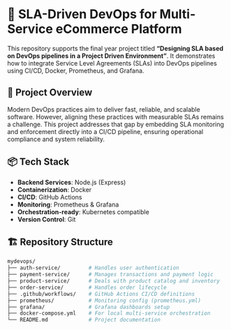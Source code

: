 # 🚀 SLA-Driven DevOps for Multi-Service eCommerce Platform

This repository supports the final year project titled **“Designing SLA based on DevOps pipelines in a Project Driven Environment”**. It demonstrates how to integrate Service Level Agreements (SLAs) into DevOps pipelines using CI/CD, Docker, Prometheus, and Grafana.

## 🧠 Project Overview

Modern DevOps practices aim to deliver fast, reliable, and scalable software. However, aligning these practices with measurable SLAs remains a challenge. This project addresses that gap by embedding SLA monitoring and enforcement directly into a CI/CD pipeline, ensuring operational compliance and system reliability.

## 📦 Tech Stack

- **Backend Services**: Node.js (Express)
- **Containerization**: Docker
- **CI/CD**: GitHub Actions
- **Monitoring**: Prometheus & Grafana
- **Orchestration-ready**: Kubernetes compatible
- **Version Control**: Git

## 🏗️ Repository Structure

```bash
mydevops/
├── auth-service/         # Handles user authentication
├── payment-service/      # Manages transactions and payment logic
├── product-service/      # Deals with product catalog and inventory
├── order-service/        # Handles order lifecycle
├── .github/workflows/    # GitHub Actions CI/CD definitions
├── prometheus/           # Monitoring config (prometheus.yml)
├── grafana/              # Grafana dashboards setup
├── docker-compose.yml    # For local multi-service orchestration
└── README.md             # Project documentation
